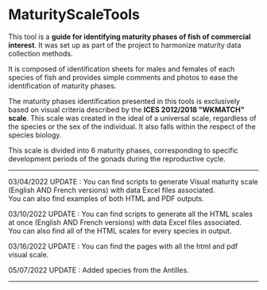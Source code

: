 # MaturityScaleTools
  This tool is a **guide for identifying maturity phases of fish of commercial interest**. It was set up as part of the project to harmonize maturity data collection methods.

  It is composed of identification sheets for males and females of each species of fish and provides simple comments and photos to ease the identification of maturity phases.

  The maturity phases identification presented in this tools is exclusively based on visual criteria described by the **ICES 2012/2018 "WKMATCH" scale**. This scale was created in the ideal of a universal scale, regardless of the species or the sex of the individual. It also falls within the respect of the species biology.
  
  This scale is divided into 6 maturity phases, corresponding to specific development periods of the gonads during the reproductive cycle. 

---

03/04/2022 UPDATE :
You can find scripts to generate Visual maturity scale (English AND French versions) with data Excel files associated.  
You can also find examples of both HTML and PDF outputs.

03/10/2022 UPDATE : 
You can find scripts to generate all the HTML scales at once (English AND French versions) with data Excel files associated.  
You can also find all of the HTML scales for every species in output.

03/16/2022 UPDATE : 
You can find the pages with all the html and pdf visual scale.

05/07/2022 UPDATE :
Added species from the Antilles.

---
